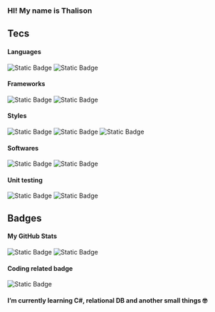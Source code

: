 ### HI! My name is Thalison
## Tecs

#### Languages

![Static Badge](https://img.shields.io/badge/Javascript-27272A?style=for-the-badge&logo=Javascript)
![Static Badge](https://img.shields.io/badge/Typescript-27272A?style=for-the-badge&logo=Typescript)

#### Frameworks

![Static Badge](https://img.shields.io/badge/React-27272A?style=for-the-badge&logo=React)
![Static Badge](https://img.shields.io/badge/Express-27272A?style=for-the-badge&logo=Express)

#### Styles

![Static Badge](https://img.shields.io/badge/CSS3-27272A?style=for-the-badge&logo=css3)
![Static Badge](https://img.shields.io/badge/Styled-27272A?style=for-the-badge&logo=Styled-components)
![Static Badge](https://img.shields.io/badge/Material%20UI-27272A?style=for-the-badge&logo=Mui)

#### Softwares

![Static Badge](https://img.shields.io/badge/Node-27272A?style=for-the-badge&logo=Node.js)
![Static Badge](https://img.shields.io/badge/MongoDB-27272A?style=for-the-badge&logo=MongoDB)

#### Unit testing

![Static Badge](https://img.shields.io/badge/JEST-27272A?style=for-the-badge&logo=JEST)
![Static Badge](https://img.shields.io/badge/Cypress-27272A?style=for-the-badge&logo=cypress)

## Badges

#### My GitHub Stats

![Static Badge](https://viniciusbastos-readme.vercel.app/api?username=Thalisu&show_icons=true&hide=&count_private=true&title_color=ef4444&text_color=ffffff&icon_color=ef4444&bg_color=27272a&hide_border=true&show_icons=true)
![Static Badge](https://viniciusbastos-readme.vercel.app/api/top-langs/?username=Thalisu&langs_count=10&title_color=ef4444&text_color=ffffff&icon_color=ef4444&bg_color=27272a&hide_border=true&locale=en&custom_title=Top%20%Languages)

#### Coding related badge

![Static Badge](https://www.codewars.com/users/Thalisu/badges/large)

#### I’m currently learning C#, relational DB and another small things 🤓

<!--
**Thalisu/Thalisu** is a ✨ _special_ ✨ repository because its `README.md` (this file) appears on your GitHub profile.

Here are some ideas to get you started:

- 🔭 I’m currently working on ...
- 🌱 I’m currently learning ...
- 👯 I’m looking to collaborate on ...
- 🤔 I’m looking for help with ...
- 💬 Ask me about ...
- 📫 How to reach me: ...
- 😄 Pronouns: ...
- ⚡ Fun fact: ...
-->
